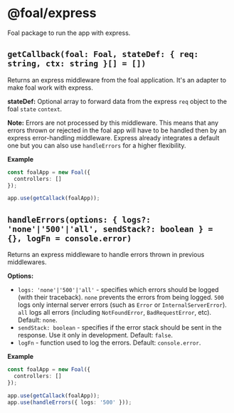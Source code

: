 # @foal/express

Foal package to run the app with express.

## `getCallback(foal: Foal, stateDef: { req: string, ctx: string }[] = [])`

Returns an express middleware from the foal application. It's an adapter to make foal work with express.

**stateDef:** Optional array to forward data from the express `req` object to the foal `state` `context`.

**Note:** Errors are not processed by this middleware. This means that any errors thrown or rejected in the foal app will have to be handled then by an express error-handling middleware. Express already integrates a default one but you can also use `handleErrors` for a higher flexibility.

**Example**
```typescript
const foalApp = new Foal({
  controllers: []
});

app.use(getCallack(foalApp));
```

## `handleErrors(options: { logs?: 'none'|'500'|'all', sendStack?: boolean } = {}, logFn = console.error)`

Returns an express middleware to handle errors thrown in previous middlewares.

**Options:**
- `logs: 'none'|'500'|'all'` - specifies which errors should be logged (with their traceback). `none` prevents the errors from being logged. `500` logs only internal server errors (such as `Error` or `InternalServerError`). `all` logs all errors (including `NotFoundError`, `BadRequestError`, etc). Default: `none`.
- `sendStack: boolean` - specifies if the error stack should be sent in the response. Use it only in development. Default: `false`.
- `logFn` - function used to log the errors. Default: `console.error`.

**Example**
```typescript
const foalApp = new Foal({
  controllers: []
});

app.use(getCallack(foalApp));
app.use(handleErrors({ logs: '500' }));
```